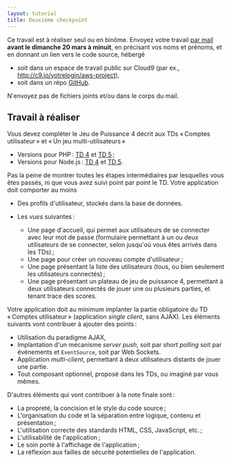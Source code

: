 ```yaml
---
layout: tutorial
title: Deuxième checkpoint
---
```


Ce travail est à réaliser seul ou en binôme. Envoyez votre travail
[par mail](http://defeo.lu/) **avant le dimanche 20 mars à minuit**, en
précisant vos noms et prénoms, et en donnant un lien vers le code
source, hébergé

- soit dans un espace de travail public sur Cloud9 (par ex.,
  <http://c9.io/votrelogin/aws-project>),
- soit dans un répo [GitHub](http://github.com).

N'envoyez pas de fichiers joints et/ou dans le corps du mail.

## Travail à réaliser

Vous devez compléter le Jeu de Puissance 4 décrit aux TDs « Comptes
utilisateur » et « Un jeu multi-utilisateurs »

- Versions pour PHP : [TD 4](tutorial4-silex) et
  [TD 5](tutorial5-silex) ;
- Versions pour Node.js : [TD 4](tutorial4-node) et
  [TD 5](tutorial5-node).

Pas la peine de montrer toutes les étapes intermédiaires par
lesquelles vous êtes passés, ni que vous avez suivi point par point le
TD. Votre application doit comporter au moins

- Des profils d'utilisateur, stockés dans la base de données.

- Les *vues* suivantes :
  
  - Une page d'accueil, qui permet aux utilisateurs de se connecter
	avec leur mot de passe (formulaire permettant à un ou deux
	utilisateurs de se connecter, selon jusqu'où vous êtes arrivés
	dans les TDs) ;
  - Une page pour créer un nouveau compte d'utilisateur ;
  - Une page présentant la liste des utilisateurs (tous, ou bien
	seulement les utilisateurs connectés) ;
  - Une page présentant un plateau de jeu de puissance 4, permettant à
	deux utilisateurs connectés de jouer une ou plusieurs parties, et
	tenant trace des scores.

Votre application doit au minimum implanter la partie obligatoire du
TD « Comptes utilisateur » (application *single client*, sans
AJAX). Les éléments suivants vont contribuer à ajouter des points :

- Utilisation du paradigme AJAX,
- Implantation d'un mécanisme *server push*, soit par *short polling*
  soit par événements et `EventSource`, soit par Web Sockets.
- Application *multi-client*, permettant à deux utilisateurs distants
  de jouer une partie.
- Tout composant optionnel, proposé dans les TDs, ou imaginé par vous
  mêmes.

D'autres éléments qui vont contribuer à la note finale sont :

- La propreté, la concision et le style du code source ;
- L'organisation du code et la séparation entre logique, contenu et
  présentation ;
- L'utilisation correcte des standards HTML, CSS, JavaScript, etc. ;
- L'utilisabilité de l'application ;
- Le soin porté à l'affichage de l'application ;
- La réflexion aux failles de sécurité potentielles de l'application.
